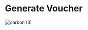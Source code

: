 # Generate  Voucher
![carbon (3)](https://user-images.githubusercontent.com/59155826/71500291-f347dd00-2896-11ea-93c9-7c04667905eb.png)
